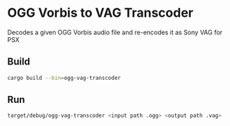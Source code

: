 # OGG Vorbis to VAG Transcoder

Decodes a given OGG Vorbis audio file and re-encodes it as Sony VAG for PSX

## Build

```bash
cargo build --bin=ogg-vag-transcoder
```

## Run

```bash
target/debug/ogg-vag-transcoder <input path .ogg> <output path .vag>
```
